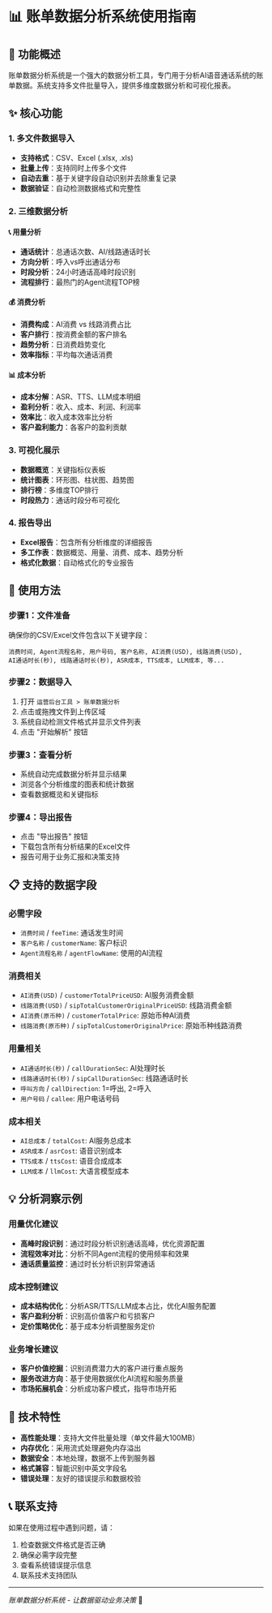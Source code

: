 # 📊 账单数据分析系统使用指南

## 🎯 功能概述

账单数据分析系统是一个强大的数据分析工具，专门用于分析AI语音通话系统的账单数据。系统支持多文件批量导入，提供多维度数据分析和可视化报表。

## ✨ 核心功能

### 1. 多文件数据导入
- **支持格式**：CSV、Excel (.xlsx, .xls)
- **批量上传**：支持同时上传多个文件
- **自动去重**：基于关键字段自动识别并去除重复记录
- **数据验证**：自动检测数据格式和完整性

### 2. 三维数据分析

#### 📞 用量分析
- **通话统计**：总通话次数、AI/线路通话时长
- **方向分析**：呼入vs呼出通话分布
- **时段分析**：24小时通话高峰时段识别
- **流程排行**：最热门的Agent流程TOP榜

#### 💰 消费分析  
- **消费构成**：AI消费 vs 线路消费占比
- **客户排行**：按消费金额的客户排名
- **趋势分析**：日消费趋势变化
- **效率指标**：平均每次通话消费

#### 📊 成本分析
- **成本分解**：ASR、TTS、LLM成本明细
- **盈利分析**：收入、成本、利润、利润率
- **效率比**：收入成本效率比分析
- **客户盈利能力**：各客户的盈利贡献

### 3. 可视化展示
- **数据概览**：关键指标仪表板
- **统计图表**：环形图、柱状图、趋势图
- **排行榜**：多维度TOP排行
- **时段热力**：通话时段分布可视化

### 4. 报告导出
- **Excel报告**：包含所有分析维度的详细报告
- **多工作表**：数据概览、用量、消费、成本、趋势分析
- **格式化数据**：自动格式化的专业报告

## 🚀 使用方法

### 步骤1：文件准备
确保你的CSV/Excel文件包含以下关键字段：
```
消费时间, Agent流程名称, 用户号码, 客户名称, AI消费(USD), 线路消费(USD), 
AI通话时长(秒), 线路通话时长(秒), ASR成本, TTS成本, LLM成本, 等...
```

### 步骤2：数据导入
1. 打开 `运营后台工具 > 账单数据分析`
2. 点击或拖拽文件到上传区域
3. 系统自动检测文件格式并显示文件列表
4. 点击 "开始解析" 按钮

### 步骤3：查看分析
- 系统自动完成数据分析并显示结果
- 浏览各个分析维度的图表和统计数据
- 查看数据概览和关键指标

### 步骤4：导出报告  
- 点击 "导出报告" 按钮
- 下载包含所有分析结果的Excel文件
- 报告可用于业务汇报和决策支持

## 📋 支持的数据字段

### 必需字段
- `消费时间` / `feeTime`: 通话发生时间
- `客户名称` / `customerName`: 客户标识
- `Agent流程名称` / `agentFlowName`: 使用的AI流程

### 消费相关
- `AI消费(USD)` / `customerTotalPriceUSD`: AI服务消费金额
- `线路消费(USD)` / `sipTotalCustomerOriginalPriceUSD`: 线路消费金额
- `AI消费(原币种)` / `customerTotalPrice`: 原始币种AI消费
- `线路消费(原币种)` / `sipTotalCustomerOriginalPrice`: 原始币种线路消费

### 用量相关  
- `AI通话时长(秒)` / `callDurationSec`: AI处理时长
- `线路通话时长(秒)` / `sipCallDurationSec`: 线路通话时长
- `呼叫方向` / `callDirection`: 1=呼出, 2=呼入
- `用户号码` / `callee`: 用户电话号码

### 成本相关
- `AI总成本` / `totalCost`: AI服务总成本
- `ASR成本` / `asrCost`: 语音识别成本  
- `TTS成本` / `ttsCost`: 语音合成成本
- `LLM成本` / `llmCost`: 大语言模型成本

## 💡 分析洞察示例

### 用量优化建议
- **高峰时段识别**：通过时段分析识别通话高峰，优化资源配置
- **流程效率对比**：分析不同Agent流程的使用频率和效果
- **通话质量监控**：通过时长分析识别异常通话

### 成本控制建议  
- **成本结构优化**：分析ASR/TTS/LLM成本占比，优化AI服务配置
- **客户盈利分析**：识别高价值客户和亏损客户
- **定价策略优化**：基于成本分析调整服务定价

### 业务增长建议
- **客户价值挖掘**：识别消费潜力大的客户进行重点服务  
- **服务改进方向**：基于使用数据优化AI流程和服务质量
- **市场拓展机会**：分析成功客户模式，指导市场开拓

## 🔧 技术特性

- **高性能处理**：支持大文件批量处理（单文件最大100MB）
- **内存优化**：采用流式处理避免内存溢出
- **数据安全**：本地处理，数据不上传到服务器
- **格式兼容**：智能识别中英文字段名
- **错误处理**：友好的错误提示和数据校验

## 📞 联系支持

如果在使用过程中遇到问题，请：
1. 检查数据文件格式是否正确
2. 确保必需字段完整
3. 查看系统错误提示信息
4. 联系技术支持团队

---

*账单数据分析系统 - 让数据驱动业务决策* 🚀
